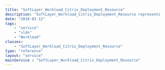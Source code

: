 ```yaml
---
title: "SoftLayer_Workload_Citrix_Deployment_Resource"
description: "SoftLayer_Workload_Citrix_Deployment_Resource represents the resource of Citrix Virtual Apps & Desktops deployment. "
date: "2018-02-12"
tags:
    - "service"
    - "sldn"
    - "Workload"
classes:
    - "SoftLayer_Workload_Citrix_Deployment_Resource"
type: "reference"
layout: "service"
mainService : "SoftLayer_Workload_Citrix_Deployment_Resource"
---
```

